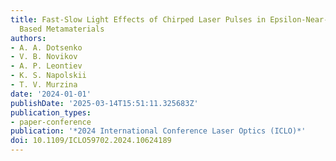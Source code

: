 ```yaml
---
title: Fast-Slow Light Effects of Chirped Laser Pulses in Epsilon-Near-Zero Nanorods
  Based Metamaterials
authors:
- A. A. Dotsenko
- V. B. Novikov
- A. P. Leontiev
- K. S. Napolskii
- T. V. Murzina
date: '2024-01-01'
publishDate: '2025-03-14T15:51:11.325683Z'
publication_types:
- paper-conference
publication: '*2024 International Conference Laser Optics (ICLO)*'
doi: 10.1109/ICLO59702.2024.10624189
---
```

